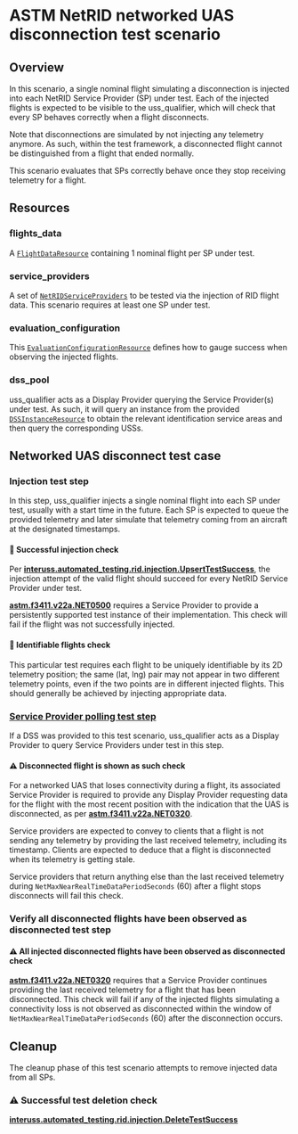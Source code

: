 # ASTM NetRID networked UAS disconnection test scenario

## Overview

In this scenario, a single nominal flight simulating a disconnection is injected into each NetRID Service Provider (SP) under test.  Each of the injected flights is expected to be visible to the uss_qualifier, which will check that every SP behaves correctly when a flight disconnects.

Note that disconnections are simulated by not injecting any telemetry anymore. As such, within the test framework, a disconnected flight cannot be distinguished from a flight that ended normally.

This scenario evaluates that SPs correctly behave once they stop receiving telemetry for a flight.

## Resources

### flights_data

A [`FlightDataResource`](../../../../resources/netrid/flight_data.py) containing 1 nominal flight per SP under test.

### service_providers

A set of [`NetRIDServiceProviders`](../../../../resources/netrid/service_providers.py) to be tested via the injection of RID flight data.  This scenario requires at least one SP under test.

### evaluation_configuration

This [`EvaluationConfigurationResource`](../../../../resources/netrid/evaluation.py) defines how to gauge success when observing the injected flights.

### dss_pool

uss_qualifier acts as a Display Provider querying the Service Provider(s) under test. As such, it will query an instance from the provided [`DSSInstanceResource`](../../../../resources/astm/f3411/dss.py) to obtain the relevant identification service areas and then query the corresponding USSs.

## Networked UAS disconnect test case

### Injection test step

In this step, uss_qualifier injects a single nominal flight into each SP under test, usually with a start time in the future.  Each SP is expected to queue the provided telemetry and later simulate that telemetry coming from an aircraft at the designated timestamps.

#### 🛑 Successful injection check

Per **[interuss.automated_testing.rid.injection.UpsertTestSuccess](../../../../requirements/interuss/automated_testing/rid/injection.md)**, the injection attempt of the valid flight should succeed for every NetRID Service Provider under test.

**[astm.f3411.v22a.NET0500](../../../../requirements/astm/f3411/v22a.md)** requires a Service Provider to provide a persistently supported test instance of their implementation.
This check will fail if the flight was not successfully injected.

#### 🛑 Identifiable flights check

This particular test requires each flight to be uniquely identifiable by its 2D telemetry position; the same (lat, lng) pair may not appear in two different telemetry points, even if the two points are in different injected flights.  This should generally be achieved by injecting appropriate data.

### [Service Provider polling test step](./fragments/sp_polling.md)

If a DSS was provided to this test scenario, uss_qualifier acts as a Display Provider to query Service Providers under test in this step.

#### ⚠️ Disconnected flight is shown as such check

For a networked UAS that loses connectivity during a flight, its associated Service Provider is required to provide any Display Provider requesting data for the flight with the most recent position with the indication that the UAS is disconnected, as per **[astm.f3411.v22a.NET0320](../../../../requirements/astm/f3411/v22a.md)**.

Service providers are expected to convey to clients that a flight is not sending any telemetry by providing the last received telemetry, including its timestamp. Clients are expected to deduce that a flight is disconnected when its telemetry is getting stale.

Service providers that return anything else than the last received telemetry during `NetMaxNearRealTimeDataPeriodSeconds` (60) after a flight stops disconnects will fail this check.

### Verify all disconnected flights have been observed as disconnected test step

#### ⚠️ All injected disconnected flights have been observed as disconnected check

**[astm.f3411.v22a.NET0320](../../../../requirements/astm/f3411/v22a.md)** requires that a Service Provider continues providing the last received telemetry for a flight that has been disconnected.  This check will fail if any of the injected flights simulating a connectivity loss is not observed as disconnected within the window of `NetMaxNearRealTimeDataPeriodSeconds` (60) after the disconnection occurs.

## Cleanup

The cleanup phase of this test scenario attempts to remove injected data from all SPs.

### ⚠️ Successful test deletion check

**[interuss.automated_testing.rid.injection.DeleteTestSuccess](../../../../requirements/interuss/automated_testing/rid/injection.md)**
